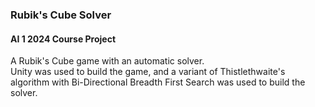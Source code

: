 ### Rubik's Cube Solver
#### AI 1 2024 Course Project

A Rubik's Cube game with an automatic solver.<br>
Unity was used to build the game, and a variant of Thistlethwaite's algorithm with Bi-Directional Breadth First Search was used to build the solver.